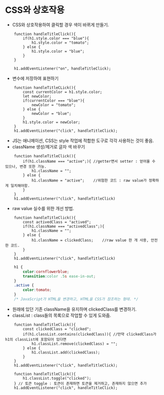 # **CSS와 상호작용**

- CSS와 상호작용하여 클릭할 경우 색이 바뀌게 만들기.
```JS
    function handleTitleClick(){
        if(h1.style.color === "blue"){
            h1.style.color = "tomato";
        } else {
            h1.style.color = "blue";
        }
    }

    h1.addEventListener("on", handleTitleClick);
```
- 변수에 저장하여 표현하기
```JS
    function handleTitleCLick(){
        const currentColor = h1.style.color;
        let newColor;
        if(currentColor === "blue"){
            newColor = "tomato";
        } else {
            newColor = "blue";
        }
        h1.style.color = newColor;
    }
    h1.addEventListener("click", handleTitleClick);
```
- JS는 애니메이션, CSS는 style 작업에 적합한 도구로 각각 사용하는 것이 좋음.
- className 생성/제거로 글자 색 바꾸기
```JS
    function handleTitleClick(){
        if(h1.className === "active";){ //getter면서 setter : 얻어올 수 있으나, 변경 또한 가능.
            h1.className = "";
        } else {
            h1.className = "active";    //위험한 코드 : raw value가 정확하게 일치해야함.
        }
    }
    h1.addEventListener("click", handleTitleClick)
```
- raw value 실수를 위한 개선 방법.
```JS
    function handleTitleClick(){
        const activedClass = "actived";
        if(h1.className === "activedClass";){
            h1.className = "";
        } else {
            h1.className = clickedClass;    //raw value 한 개 사용, 안전한 코드.
        }
    }
    h1.addEventListener("click", handleTitleClick)
```
```CSS
    h1 {
        color:cornflowerblue;
        transition:color .5s ease-in-out;
    }
    .active {
        color:tomato;
    }
    /* JavaScript가 HTML을 변경하고, HTML을 CSS가 참조하는 형태. */
```
- 원래에 있던 기존 className을 유지하며 clickedClass를 변경하기.
- classList : class들의 목록으로 작업할 수 있게 도와줌.
```JS
    function handleTitleClick(){
        const clickedClass = "clicked";
        if(h1.classList.contains(clickedClass)){ //만약 clickedClass가 h1의 classList에 포함되어 있다면
            h1.classList.remove(clickedClass) = "";
        } else {
            h1.classList.add(clickedClass);
        }
    }
    h1.addEventListener("click", handleTitleClick);
```
```JS
    function handleTitleClick(){
        h1.classList.toggle("clicked");
    } // 토큰 toggle : 토큰이 존재하면 토큰을 제거하고, 존재하지 않으면 추가
    h1.addEventListener("click", handleTitleClick);
```